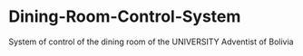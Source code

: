 # Dining-Room-Control-System
System of control of the dining room of the UNIVERSITY Adventist of Bolivia
